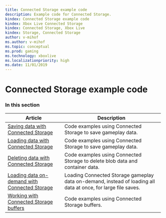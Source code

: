 ```yaml
---
title: Connected Storage example code
description: Example code for Connected Storage.
kindex: Connected Storage example code
kindex: Xbox Live Connected Storage
kindex: Connected Storage, Xbox Live
kindex: Storage, Connected Storage
author: v-mihof
ms.author: v-mihof
ms.topic: conceptual
ms.prod: gaming
ms.technology: xboxlive
ms.localizationpriority: high
ms.date: 11/01/2019
---
```


# Connected Storage example code


### In this section

| Article | Description |
|---------|-------------|
| [Saving data with Connected Storage](live-connected-storage-saving.md) | Code examples using Connected Storage to save gameplay data. |
| [Loading data with Connected Storage](live-connected-storage-loading.md) | Code examples using Connected Storage to save gameplay data. |
| [Deleting data with Connected Storage](live-connected-storage-deleting.md) | Code examples using Connected Storage to delete blob data and container data. |
| [Loading data on-demand with Connected Storage](live-connected-storage-loading-on-demand.md) | Loading Connected Storage gameplay data on-demand, instead of loading all data at once, for large file saves. |
| [Working with Connected Storage buffers](live-connected-storage-using-buffers.md) | Code examples using Connected Storage buffers. |

<!-- {% jumppage its %} -->
